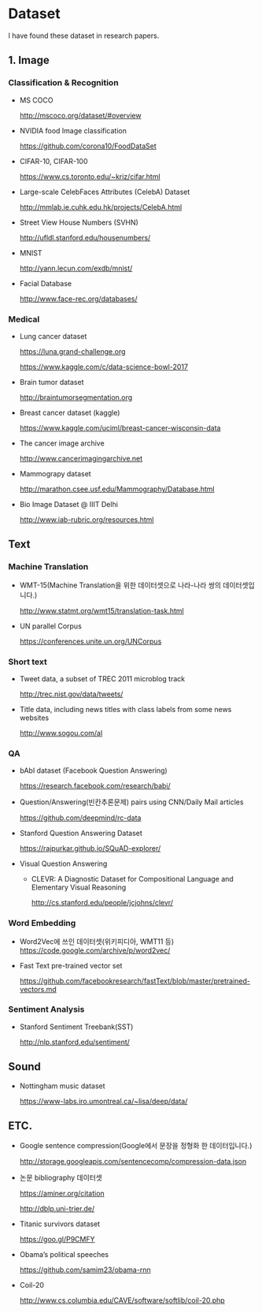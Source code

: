 # Dataset
I have found these dataset in research papers.


## 1. Image

### Classification & Recognition

* MS COCO

	http://mscoco.org/dataset/#overview

* NVIDIA food Image classification

	https://github.com/corona10/FoodDataSet

* CIFAR-10, CIFAR-100

	https://www.cs.toronto.edu/~kriz/cifar.html

* Large-scale CelebFaces Attributes (CelebA) Dataset

	http://mmlab.ie.cuhk.edu.hk/projects/CelebA.html 

* Street View House Numbers (SVHN)

	http://ufldl.stanford.edu/housenumbers/

* MNIST

	http://yann.lecun.com/exdb/mnist/

* Facial Database

	http://www.face-rec.org/databases/



### Medical

* Lung cancer dataset

	https://luna.grand-challenge.org

	https://www.kaggle.com/c/data-science-bowl-2017

* Brain tumor dataset

	http://braintumorsegmentation.org

* Breast cancer dataset (kaggle)

	https://www.kaggle.com/uciml/breast-cancer-wisconsin-data

* The cancer image archive

	http://www.cancerimagingarchive.net

* Mammograpy dataset

	http://marathon.csee.usf.edu/Mammography/Database.html 

* Bio Image Dataset @ IIIT Delhi

	http://www.iab-rubric.org/resources.html




## Text

### Machine Translation

* WMT-15(Machine Translation을 위한 데이터셋으로 나라-나라 쌍의 데이터셋입니다.)

	http://www.statmt.org/wmt15/translation-task.html

* UN parallel Corpus

	https://conferences.unite.un.org/UNCorpus


### Short text

* Tweet data, a subset of TREC 2011 microblog track

	http://trec.nist.gov/data/tweets/

* Title data, including news titles with class labels from some news websites

	http://www.sogou.com/al


### QA

* bAbI dataset (Facebook Question Answering)

	https://research.facebook.com/research/babi/

* Question/Answering(빈칸추론문제) pairs using CNN/Daily Mail articles

	https://github.com/deepmind/rc-data

* Stanford Question Answering Dataset

	https://rajpurkar.github.io/SQuAD-explorer/

* Visual Question Answering 

	* CLEVR: A Diagnostic Dataset for 
Compositional Language and Elementary Visual Reasoning
		
		http://cs.stanford.edu/people/jcjohns/clevr/




### Word Embedding

* Word2Vec에 쓰인 데이터셋(위키피디아, WMT11 등)
	https://code.google.com/archive/p/word2vec/

* Fast Text pre-trained vector set

	https://github.com/facebookresearch/fastText/blob/master/pretrained-vectors.md


### Sentiment Analysis

* Stanford Sentiment Treebank(SST)

	http://nlp.stanford.edu/sentiment/


## Sound

* Nottingham music dataset

	https://www-labs.iro.umontreal.ca/~lisa/deep/data/
	

## ETC.

* Google sentence compression(Google에서 문장을 정형화 한 데이터입니다.)

	http://storage.googleapis.com/sentencecomp/compression-data.json 

* 논문 bibliography 데이터셋

	https://aminer.org/citation

	http://dblp.uni-trier.de/

* Titanic survivors dataset

	https://goo.gl/P9CMFY 

* Obama’s political speeches

	https://github.com/samim23/obama-rnn 

* Coil-20

	http://www.cs.columbia.edu/CAVE/software/softlib/coil-20.php


